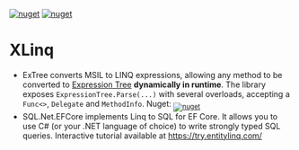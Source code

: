 [![nuget](https://img.shields.io/nuget/vpre/Streamx.Linq.ExTree?label=ExTree)](https://www.nuget.org/packages/Streamx.Linq.ExTree)
[![nuget](https://img.shields.io/nuget/vpre/Streamx.Linq.SQL.EFCore?label=ELINQ%20EF%20Core)](https://www.nuget.org/packages/Streamx.Linq.SQL.EFCore)

# XLinq
- ExTree converts MSIL to LINQ expressions, allowing any method to be converted to [Expression Tree](https://learn.microsoft.com/en-us/dotnet/api/system.linq.expressions) **dynamically in runtime**. The library exposes `ExpressionTree.Parse(...)` with several overloads, accepting a `Func<>`, `Delegate` and `MethodInfo`. Nuget: <sub>[![nuget](https://img.shields.io/nuget/vpre/Streamx.Linq.ExTree?label=ExTree)](https://www.nuget.org/packages/Streamx.Linq.ExTree)</sub>
- SQL.Net.EFCore implements Linq to SQL for EF Core. It allows you to use C# (or your .NET language of choice) to write strongly typed SQL queries. Interactive tutorial available at https://try.entitylinq.com/
